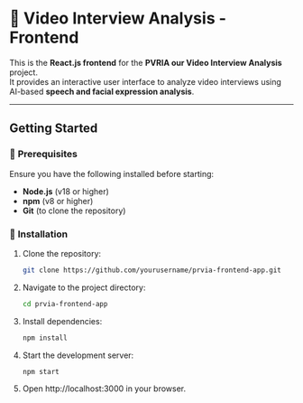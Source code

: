 # 🎥 Video Interview Analysis - Frontend  

This is the **React.js frontend** for the **PVRIA our Video Interview Analysis** project.  
It provides an interactive user interface to analyze video interviews using AI-based **speech and facial expression analysis**.  

---

## Getting Started  

### 🔹 **Prerequisites**  
Ensure you have the following installed before starting:  
- **Node.js** (v18 or higher)  
- **npm** (v8 or higher)  
- **Git** (to clone the repository)  

### 🔹 **Installation**  
1. Clone the repository:  
   ```sh
   git clone https://github.com/yourusername/prvia-frontend-app.git
2. Navigate to the project directory: 
    ```sh
    cd prvia-frontend-app
3. Install dependencies: 
    ```sh
    npm install
4. Start the development server: 
    ```sh
    npm start
5. Open http://localhost:3000 in your browser.
